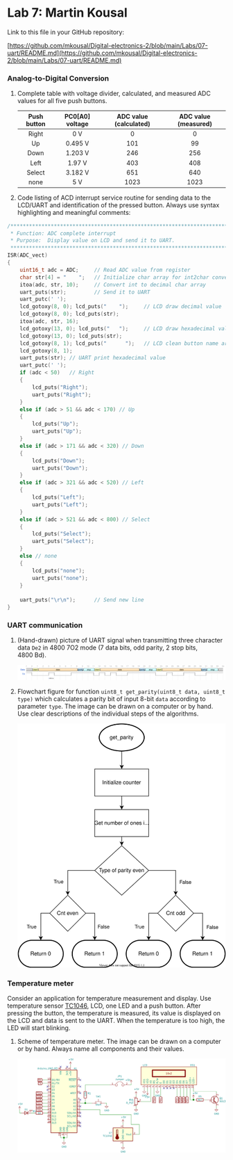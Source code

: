 # Lab 7: Martin Kousal

Link to this file in your GitHub repository:

[https://github.com/mkousal/Digital-electronics-2/blob/main/Labs/07-uart/README.md](https://github.com/mkousal/Digital-electronics-2/blob/main/Labs/07-uart/README.md)


### Analog-to-Digital Conversion

1. Complete table with voltage divider, calculated, and measured ADC values for all five push buttons.

   | **Push button** | **PC0[A0] voltage** | **ADC value (calculated)** | **ADC value (measured)** |
   | :-: | :-: | :-: | :-: |
   | Right  | 0&nbsp;V     | 0    | 0    |
   | Up     | 0.495&nbsp;V | 101  | 99   |
   | Down   | 1.203&nbsp;V | 246  | 256  |
   | Left   | 1.97&nbsp;V  | 403  | 408  |
   | Select | 3.182&nbsp;V | 651  | 640  |
   | none   | 5&nbsp;V     | 1023 | 1023 |

2. Code listing of ACD interrupt service routine for sending data to the LCD/UART and identification of the pressed button. Always use syntax highlighting and meaningful comments:

```c
/**********************************************************************
 * Function: ADC complete interrupt
 * Purpose:  Display value on LCD and send it to UART.
 **********************************************************************/
ISR(ADC_vect)
{
	uint16_t adc = ADC;		// Read ADC value from register
	char str[4] = "    ";	// Initialize char array for int2char conversion
	itoa(adc, str, 10);		// Convert int to decimal char array
	uart_puts(str);			// Send it to UART
	uart_putc(' ');
	lcd_gotoxy(8, 0); lcd_puts("    ");		// LCD draw decimal value
	lcd_gotoxy(8, 0); lcd_puts(str);
	itoa(adc, str, 16);
	lcd_gotoxy(13, 0); lcd_puts("   ");		// LCD draw hexadecimal value
	lcd_gotoxy(13, 0); lcd_puts(str);
	lcd_gotoxy(8, 1); lcd_puts("      ");	// LCD clean button name area
	lcd_gotoxy(8, 1);
	uart_puts(str);	// UART print hexadecimal value
	uart_putc(' ');
	if (adc < 50)	// Right
	{
		lcd_puts("Right");
		uart_puts("Right");
	}
	else if (adc > 51 && adc < 170)	// Up
	{
		lcd_puts("Up");
		uart_puts("Up");
	}
	else if (adc > 171 && adc < 320) // Down
	{
		lcd_puts("Down");
		uart_puts("Down");
	}
	else if (adc > 321 && adc < 520) // Left
	{
		lcd_puts("Left");
		uart_puts("Left");
	}
	else if (adc > 521 && adc < 800) // Select
	{
		lcd_puts("Select");
		uart_puts("Select");
	}
	else // none
	{
		lcd_puts("none");
		uart_puts("none");
	}
	
	uart_puts("\r\n");		// Send new line
}
```


### UART communication

1. (Hand-drawn) picture of UART signal when transmitting three character data `De2` in 4800 7O2 mode (7 data bits, odd parity, 2 stop bits, 4800&nbsp;Bd).

   ![your figure](images/wavedrom.svg)

2. Flowchart figure for function `uint8_t get_parity(uint8_t data, uint8_t type)` which calculates a parity bit of input 8-bit `data` according to parameter `type`. The image can be drawn on a computer or by hand. Use clear descriptions of the individual steps of the algorithms.

   ![your figure](images/flowchart.svg)

### Temperature meter

Consider an application for temperature measurement and display. Use temperature sensor [TC1046](http://ww1.microchip.com/downloads/en/DeviceDoc/21496C.pdf), LCD, one LED and a push button. After pressing the button, the temperature is measured, its value is displayed on the LCD and data is sent to the UART. When the temperature is too high, the LED will start blinking.

1. Scheme of temperature meter. The image can be drawn on a computer or by hand. Always name all components and their values.

   ![your figure](images/schematic.svg)